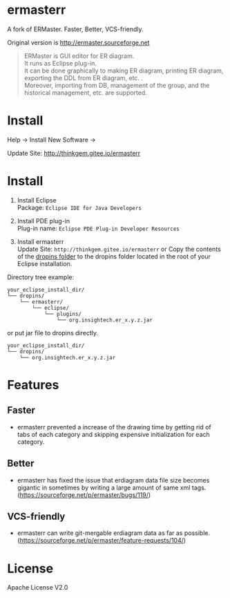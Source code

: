 # ermasterr
A fork of ERMaster. Faster, Better, VCS-friendly.

Original version is http://ermaster.sourceforge.net  
> ERMaster is GUI editor for ER diagram.  
> It runs as Eclipse plug-in.  
> It can be done graphically to making ER diagram, printing ER diagram, exporting the DDL from ER diagram, etc. .  
> Moreover, importing from DB, management of the group, and the historical management, etc. are supported.  


# Install

Help -> Install New Software -> 

Update Site: http://thinkgem.gitee.io/ermasterr

# Install

1. Install Eclipse  
Package: `Eclipse IDE for Java Developers`

2. Install PDE plug-in  
Plug-in name: `Eclipse PDE Plug-in Developer Resources`

3. Install ermasterr  
Update Site: `http://thinkgem.gitee.io/ermasterr`
or
Copy the contents of the [dropins folder](https://gitee.com/thinkgem/ermasterr/tree/master/dropins/ermasterr/eclipse/plugins) to the dropins folder located in the root of your Eclipse installation.

Directory tree example:

```
your_eclipse_install_dir/
└── dropins/
    └── ermasterr/
        └── eclipse/
            └── plugins/
                └── org.insightech.er_x.y.z.jar
```

or put jar file to dropins directly.

```
your_eclipse_install_dir/
└── dropins/
    └── org.insightech.er_x.y.z.jar
```

# Features

## Faster
* ermasterr prevented a increase of the drawing time by getting rid of tabs of each category and skipping expensive initialization for each category.

## Better
* ermasterr has fixed the issue that erdiagram data file size becomes gigantic in sometimes by writing a large amount of same xml tags. (https://sourceforge.net/p/ermaster/bugs/119/)

## VCS-friendly
* ermasterr can write git-mergable erdiagram data as far as possible. (https://sourceforge.net/p/ermaster/feature-requests/104/)

# License
Apache License V2.0
